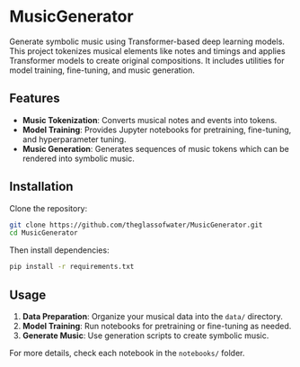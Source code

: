 
# MusicGenerator

Generate symbolic music using Transformer-based deep learning models. This project tokenizes musical elements like notes and timings and applies Transformer models to create original compositions. It includes utilities for model training, fine-tuning, and music generation.

## Features
- **Music Tokenization**: Converts musical notes and events into tokens.
- **Model Training**: Provides Jupyter notebooks for pretraining, fine-tuning, and hyperparameter tuning.
- **Music Generation**: Generates sequences of music tokens which can be rendered into symbolic music.

## Installation
Clone the repository:
```bash
git clone https://github.com/theglassofwater/MusicGenerator.git
cd MusicGenerator
```
Then install dependencies:
```bash
pip install -r requirements.txt
```

## Usage
1. **Data Preparation**: Organize your musical data into the `data/` directory.
2. **Model Training**: Run notebooks for pretraining or fine-tuning as needed.
3. **Generate Music**: Use generation scripts to create symbolic music.

For more details, check each notebook in the `notebooks/` folder.
